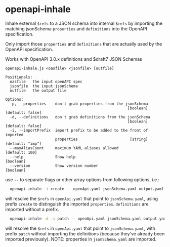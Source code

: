 # openapi-inhale


Inhale external `$refs` to a JSON schema into internal `$refs` by importing the matching
jsonSchema `properties` and `definitions` into the OpenAPI specification.

Only import those `properties` and `definitions` that are actually used by the OpenAPI specification.

Works with OpenAPI 3.0.x definitions and $draft7 JSON Schemas

```
openapi-inhale.js <oasfile> <jsonfile> [outfile]

Positionals:
  oasfile   the input openAPI spec
  jsonfile  the input jsonSchema
  outfile   the output file

Options:
  -p, --properties    don't grab properties from the jsonSchema
                                                      [boolean] [default: false]
  -d, --definitions   don't grab definitions from the jsonSchema
                                                      [boolean] [default: false]
  -i, --importPrefix  import prefix to be added to the front of imported
                      properties                       [string] [default: "imp"]
  --maxAliasCount     maximum YAML aliases allowed                [default: 100]
  --help              Show help                                        [boolean]
  --version           Show version number                              [boolean]

```

use `--` to separate flags or other array options from following options, i.e.:

```bash
  openapi-inhale -i create -- openApi.yaml jsonSchema.yaml output.yaml
```

will resolve the `$refs` in `openApi.yaml` that point to `jsonSchema.yaml`,  using prefix `create` to distinguish the imported `properties`.  `definitions` are imported without a prefix.


```bash
  openapi-inhale -d -i patch -- openApi.yaml jsonSchema.yaml output.yaml
```

will resolve the `$refs` in `openApi.yaml` that point to `jsonSchema.yaml`,  with prefix `patch` without importing the definitions (because they've already been imported previously).  NOTE: properties in `jsonSchema.yaml` are imported.